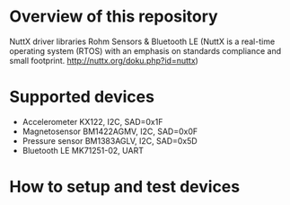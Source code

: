 # Overview of this repository
NuttX driver libraries Rohm Sensors &amp; Bluetooth LE
(NuttX is a real-time operating system (RTOS) with an emphasis on standards compliance and small footprint.
http://nuttx.org/doku.php?id=nuttx)

# Supported devices
* Accelerometer KX122, I2C, SAD=0x1F
* Magnetosensor BM1422AGMV, I2C, SAD=0x0F
* Pressure sensor BM1383AGLV, I2C, SAD=0x5D
* Bluetooth LE MK71251-02, UART

# How to setup and test devices
